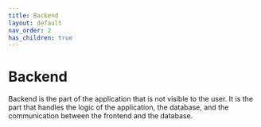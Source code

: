 ```yaml
---
title: Backend
layout: default
nav_order: 2
has_children: true
---
```


# Backend
Backend is the part of the application that is not visible to the user. It is the part that handles the logic of the application, the database, and the communication between the frontend and the database.
